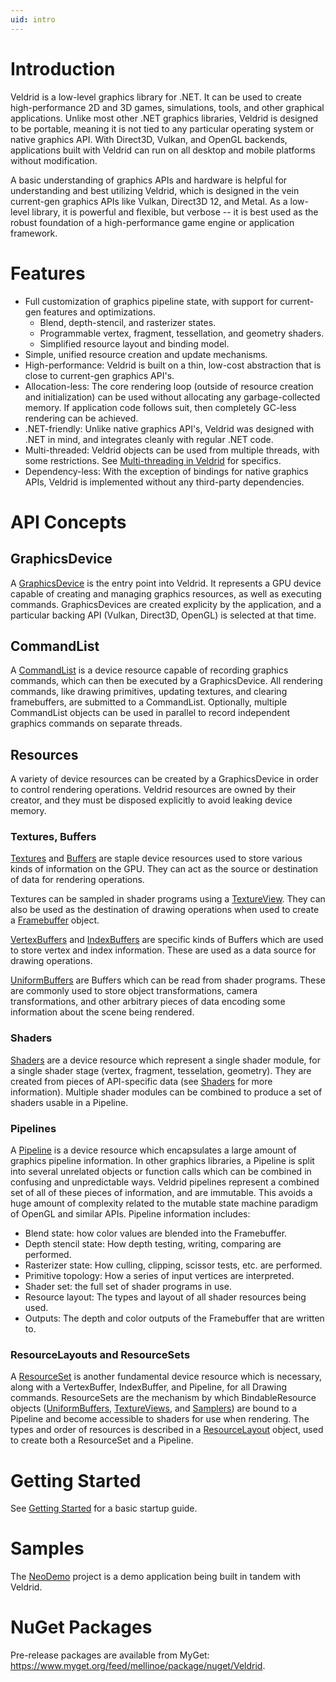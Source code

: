 ```yaml
---
uid: intro
---
```


# Introduction

Veldrid is a low-level graphics library for .NET. It can be used to create high-performance 2D and 3D games, simulations, tools, and other graphical applications. Unlike most other .NET graphics libraries, Veldrid is designed to be portable, meaning it is not tied to any particular operating system or native graphics API. With Direct3D, Vulkan, and OpenGL backends, applications built with Veldrid can run on all desktop and mobile platforms without modification.

A basic understanding of graphics APIs and hardware is helpful for understanding and best utilizing Veldrid, which is designed in the vein current-gen graphics APIs like Vulkan, Direct3D 12, and Metal. As a low-level library, it is powerful and flexible, but verbose -- it is best used as the robust foundation of a high-performance game engine or application framework.

# Features

* Full customization of graphics pipeline state, with support for current-gen features and optimizations.
  * Blend, depth-stencil, and rasterizer states.
  * Programmable vertex, fragment, tessellation, and geometry shaders.
  * Simplified resource layout and binding model.
* Simple, unified resource creation and update mechanisms.
* High-performance: Veldrid is built on a thin, low-cost abstraction that is close to current-gen graphics API's.
* Allocation-less: The core rendering loop (outside of resource creation and initialization) can be used without allocating any garbage-collected memory. If application code follows suit, then completely GC-less rendering can be achieved.
* .NET-friendly: Unlike native graphics API's, Veldrid was designed with .NET in mind, and integrates cleanly with regular .NET code.
* Multi-threaded: Veldrid objects can be used from multiple threads, with some restrictions. See [Multi-threading in Veldrid](xref:multi-threading) for specifics.
* Dependency-less: With the exception of bindings for native graphics APIs, Veldrid is implemented without any third-party dependencies.

# API Concepts

## GraphicsDevice

A [GraphicsDevice](xref:Veldrid.GraphicsDevice) is the entry point into Veldrid. It represents a GPU device capable of creating and managing graphics resources, as well as executing commands. GraphicsDevices are created explicity by the application, and a particular backing API (Vulkan, Direct3D, OpenGL) is selected at that time.

## CommandList

A [CommandList](xref:Veldrid.CommandList) is a device resource capable of recording graphics commands, which can then be executed by a GraphicsDevice. All rendering commands, like drawing primitives, updating textures, and clearing framebuffers, are submitted to a CommandList. Optionally, multiple CommandList objects can be used in parallel to record independent graphics commands on separate threads.

## Resources

A variety of device resources can be created by a GraphicsDevice in order to control rendering operations. Veldrid resources are owned by their creator, and they must be disposed explicitly to avoid leaking device memory.

### Textures, Buffers

[Textures](xref:Veldrid.Texture) and [Buffers](xref:Veldrid.Buffer) are staple device resources used to store various kinds of information on the GPU. They can act as the source or destination of data for rendering operations.

Textures can be sampled in shader programs using a [TextureView](xref:Veldrid.TextureView). They can also be used as the destination of drawing operations when used to create a [Framebuffer](xref:Veldrid.Framebuffer) object.

[VertexBuffers](xref:Veldrid.VertexBuffer) and [IndexBuffers](xref:Veldrid.IndexBuffer) are specific kinds of Buffers which are used to store vertex and index information. These are used as a data source for drawing operations.

[UniformBuffers](xref:Veldrid.UniformBuffer) are Buffers which can be read from shader programs. These are commonly used to store object transformations, camera transformations, and other arbitrary pieces of data encoding some information about the scene being rendered.


### Shaders

[Shaders](xref:Veldrid.Shader) are a device resource which represent a single shader module, for a single shader stage (vertex, fragment, tesselation, geometry). They are created from pieces of API-specific data (see [Shaders](xref:shaders) for more information). Multiple shader modules can be combined to produce a set of shaders usable in a Pipeline.

### Pipelines

A [Pipeline](xref:Veldrid.Pipeline) is a device resource which encapsulates a large amount of graphics pipeline information. In other graphics libraries, a Pipeline is split into several unrelated objects or function calls which can be combined in confusing and unpredictable ways. Veldrid pipelines represent a combined set of all of these pieces of information, and are immutable. This avoids a huge amount of complexity related to the mutable state machine paradigm of OpenGL and similar APIs. Pipeline information includes:

* Blend state: how color values are blended into the Framebuffer.
* Depth stencil state: How depth testing, writing, comparing are performed.
* Rasterizer state: How culling, clipping, scissor tests, etc. are performed.
* Primitive topology: How a series of input vertices are interpreted.
* Shader set: the full set of shader programs in use.
* Resource layout: The types and layout of all shader resources being used.
* Outputs: The depth and color outputs of the Framebuffer that are written to.

### ResourceLayouts and ResourceSets

A [ResourceSet](xref:Veldrid.ResourceSet) is another fundamental device resource which is necessary, along with a VertexBuffer, IndexBuffer, and Pipeline, for all Drawing commands. ResourceSets are the mechanism by which BindableResource objects ([UniformBuffers](xref:Veldrid.UniformBuffer), [TextureViews](xref:Veldrid.TextureView), and [Samplers](xref:Veldrid.Sampler)) are bound to a Pipeline and become accessible to shaders for use when rendering. The types and order of resources is described in a [ResourceLayout](xref:Veldrid.ResourceLayout) object, used to create both a ResourceSet and a Pipeline.

# Getting Started

See [Getting Started](xref:getting-started) for a basic startup guide.

# Samples

The [NeoDemo](https://github.com/mellinoe/veldrid/tree/master/src/NeoDemo) project is a demo application being built in tandem with Veldrid.


# NuGet Packages

Pre-release packages are available from MyGet: https://www.myget.org/feed/mellinoe/package/nuget/Veldrid.
